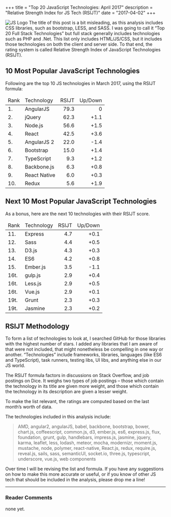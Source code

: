 +++
title       = "Top 20 JavaScript Technologies: April 2017"
description = "Relative Strength Index for JS Tech (RSIJT)"
date        = "2017-04-02"
+++

![JS Logo](/js.jpg) The title of this post is a bit misleading, as this analysis includes CSS libraries, such as bootstrap, LESS, and SASS. I was going to call it “Top 20 Full Stack Technologies” but full stack generally includes technologies such as PHP and .Net. This list only includes HTML/JS/CSS, but it includes those technologies on both the client and server side. To that end, the rating system is called Relative Strength Index of JavaScript Technologies (RSIJT).

## 10 Most Popular JavaScript Technologies

Following are the top 10 JS technologies in March 2017, using the RSIJT formula:

<center class="moreSpace">
    <table>
        <thead><td>Rank</td><td>Technology</td><td style="text-align:right">RSIJT</td><td style="text-align:right">Up/Down</td></thead>
        <tr><td>1.</td><td>AngularJS</td><td style="text-align:right">79.3</td><td style="text-align:right">0</td></tr>
        <tr><td>2.</td><td>jQuery</td><td style="text-align:right">62.3</td><td style="text-align:right">+1.1</td></tr>
        <tr><td>3.</td><td>Node.js</td><td style="text-align:right">56.6</td><td style="text-align:right">+1.5</td></tr>
        <tr><td>4.</td><td>React</td><td style="text-align:right">42.5</td><td style="text-align:right">+3.6</td></tr>
        <tr><td>5.</td><td>AngularJS 2</td><td style="text-align:right">22.0</td><td style="text-align:right">-1.4</td></tr>
        <tr><td>6.</td><td>Bootstrap</td><td style="text-align:right">15.0</td><td style="text-align:right">+1.4</td></tr>
        <tr><td>7.</td><td>TypeScript</td><td style="text-align:right">9.3</td><td style="text-align:right">+1.2</td></tr>
        <tr><td>8.</td><td>Backbone.js</td><td style="text-align:right">6.3</td><td style="text-align:right">+0.8</td></tr>
        <tr><td>9.</td><td>React Native</td><td style="text-align:right">6.0</td><td style="text-align:right">+0.3</td></tr>
        <tr><td>10.</td><td>Redux</td><td style="text-align:right">5.6</td><td style="text-align:right">+1.9</td></tr>
    </table>
</center>

## Next 10 Most Popular JavaScript Technologies

As a bonus, here are the next 10 technologies with their RSIJT score.

<center class="moreSpace">
    <table>
    <thead><td>Rank</td><td>Technology</td><td style="text-align:right">RSIJT</td><td style="text-align:right">Up/Down</td></thead>
    <tr><td>11.</td><td>Express</td><td style="text-align:right">4.7</td><td style="text-align:right">+0.1</td></tr>
    <tr><td>12.</td><td>Sass</td><td style="text-align:right">4.4</td><td style="text-align:right">+0.5</td></tr>
    <tr><td>13.</td><td>D3.js</td><td style="text-align:right">4.3</td><td style="text-align:right">+0.3</td></tr>
    <tr><td>14.</td><td>ES6</td><td style="text-align:right">4.2</td><td style="text-align:right">+0.8</td></tr>
    <tr><td>15.</td><td>Ember.js</td><td style="text-align:right">3.5</td><td style="text-align:right">-1.1</td></tr>
    <tr><td>16t.</td><td>gulp.js</td><td style="text-align:right">2.9</td><td style="text-align:right">+0.4</td></tr>
    <tr><td>16t.</td><td>Less.js</td><td style="text-align:right">2.9</td><td style="text-align:right">+0.5</td></tr>
    <tr><td>16t.</td><td>Vue.js</td><td style="text-align:right">2.9</td><td style="text-align:right">+0.1</td></tr>
    <tr><td>19t.</td><td>Grunt</td><td style="text-align:right">2.3</td><td style="text-align:right">+0.3</td></tr>
    <tr><td>19t.</td><td>Jasmine</td><td style="text-align:right">2.3</td><td style="text-align:right">+0.2</td></tr>
    </table>
</center>

## RSIJT Methodology

To form a list of technologies to look at, I searched GitHub for those libraries with the highest number of stars. I added any libraries that I am aware of that were not included, that might nonetheless be compelling in one way or another. “Technologies” include frameworks, libraries, languages (like ES6 and TypeScript), task runners, testing libs, UI libs, and anything else in our JS world.

The RSIJT formula factors in discussions on Stack Overflow, and job postings on Dice. It weighs two types of job postings – those which contain the technology in its title are given more weight, and those which contain the technology in its description are given a lesser weight.

To make the list relevant, the ratings are computed based on the last month’s worth of data.

The technologies included in this analysis include:

> AMD, angular2, angularJS, babel, backbone, bootstrap, bower, chart.js, coffeescript, common.js, d3, ember.js, es6, express.js, flux, foundation, grunt, gulp, handlebars, impress.js, jasmine, jquery, karma, leaflet, less, lodash, meteor, mocha, modernizr, moment.js, mustache, node, polymer, react-native, React.js, redux, require.js, reveal.js, sails, sass, semanticUI, socket.io, three.js, typescript, underscore, vue.js, web components

Over time I will be revising the list and formula. If you have any suggestions on how to make this more accurate or useful, or if you know of other JS tech that should be included in the analysis, please drop me a line!

---

### **Reader Comments**

none yet.
